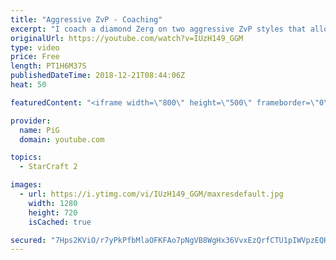 ```yaml
---
title: "Aggressive ZvP - Coaching"
excerpt: "I coach a diamond Zerg on two aggressive ZvP styles that allow him to take control of the matchup -- Watch live at https://www.twitch.tv/x5_pig"
originalUrl: https://youtube.com/watch?v=IUzH149_GGM
type: video
price: Free
length: PT1H6M37S
publishedDateTime: 2018-12-21T08:44:06Z
heat: 50

featuredContent: "<iframe width=\"800\" height=\"500\" frameborder=\"0\" src=\"https://www.youtube.com/embed/IUzH149_GGM\" allow=\"accelerometer; autoplay; encrypted-media; gyroscope; picture-in-picture\" allowfullscreen></iframe>"

provider:
  name: PiG
  domain: youtube.com

topics:
  - StarCraft 2

images:
  - url: https://i.ytimg.com/vi/IUzH149_GGM/maxresdefault.jpg
    width: 1280
    height: 720
    isCached: true

secured: "7Hps2KViO/r7yPkPfbMlaOFKFAo7pNgVB8WgHx36VvxEzQrfCTU1pIWVpzEQHajNIl58wOlE1p/PwAzRZPfE4AmH5nRc51mZcUDnL9x3owYPT4wkozAk9+FSsCDJ4JJNBYUSkdEg+9qsdEgJZBF27wcjHBN4Ilbenyveprm4n3lSwBtr5Uohg+2eBAfjsADBPWykRlGHm3fSFTL/SwLM2kUKUX+s1F5+tcbUukxrVmNZtsjnZVVOcPjasA2lKP2hfBkghD18awR5/VWMp81riltFCqU1BDtja490hFYN4twDIOUrXkjVNDbcto7/1SjYctvYZkuXmzlLuEWlN774+HFgLfrhdE/D1VCUsMZvx4LnyzQ1BAvMFokNu5deZ1zL+UUHuJrigKXD+NTtB9lEvIUtI09E4gHKKoxtoX9cabw=;itHXDKI2F67qW9Pl9L9vsg=="
---
```


